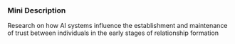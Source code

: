 ### Mini Description

Research on how AI systems influence the establishment and maintenance of trust between individuals in the early stages of relationship formation
